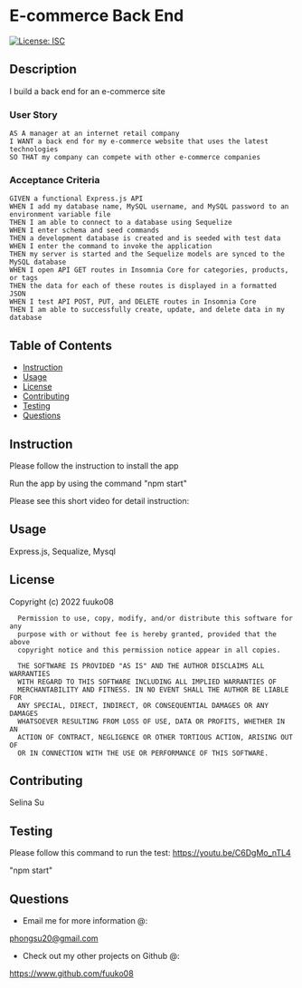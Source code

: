 # E-commerce Back End

  [![License: ISC](https://img.shields.io/badge/License-ISC-blue.svg)](https://opensource.org/licenses/ISC)

## Description

I build a back end for an e-commerce site

### User Story
```
AS A manager at an internet retail company
I WANT a back end for my e-commerce website that uses the latest technologies
SO THAT my company can compete with other e-commerce companies
```
### Acceptance Criteria
```
GIVEN a functional Express.js API
WHEN I add my database name, MySQL username, and MySQL password to an environment variable file
THEN I am able to connect to a database using Sequelize
WHEN I enter schema and seed commands
THEN a development database is created and is seeded with test data
WHEN I enter the command to invoke the application
THEN my server is started and the Sequelize models are synced to the MySQL database
WHEN I open API GET routes in Insomnia Core for categories, products, or tags
THEN the data for each of these routes is displayed in a formatted JSON
WHEN I test API POST, PUT, and DELETE routes in Insomnia Core
THEN I am able to successfully create, update, and delete data in my database
```

## Table of Contents

  * [Instruction](#instruction)
  * [Usage](#usage)
  * [License](#license)
  * [Contributing](#contributing)
  * [Testing](#testing)
  * [Questions](#questions)

<a name="instruction"/>

## Instruction

Please follow the instruction to install the app

Run the app by using the command "npm start"

Please see this short video for detail instruction: 

<a name="usage"/>

## Usage

Express.js, Sequalize, Mysql

<a name="license"/>

## License

Copyright (c) 2022 fuuko08

      Permission to use, copy, modify, and/or distribute this software for any
      purpose with or without fee is hereby granted, provided that the above
      copyright notice and this permission notice appear in all copies.

      THE SOFTWARE IS PROVIDED "AS IS" AND THE AUTHOR DISCLAIMS ALL WARRANTIES
      WITH REGARD TO THIS SOFTWARE INCLUDING ALL IMPLIED WARRANTIES OF
      MERCHANTABILITY AND FITNESS. IN NO EVENT SHALL THE AUTHOR BE LIABLE FOR
      ANY SPECIAL, DIRECT, INDIRECT, OR CONSEQUENTIAL DAMAGES OR ANY DAMAGES
      WHATSOEVER RESULTING FROM LOSS OF USE, DATA OR PROFITS, WHETHER IN AN
      ACTION OF CONTRACT, NEGLIGENCE OR OTHER TORTIOUS ACTION, ARISING OUT OF
      OR IN CONNECTION WITH THE USE OR PERFORMANCE OF THIS SOFTWARE.

<a name="contributing"/>

## Contributing

Selina Su

<a name="testing"/>

## Testing

Please follow this command to run the test: https://youtu.be/C6DgMo_nTL4

"npm start"

<a name="questions"/>

## Questions

* Email me for more information @:

phongsu20@gmail.com

* Check out my other projects on Github @:

https://www.github.com/fuuko08

